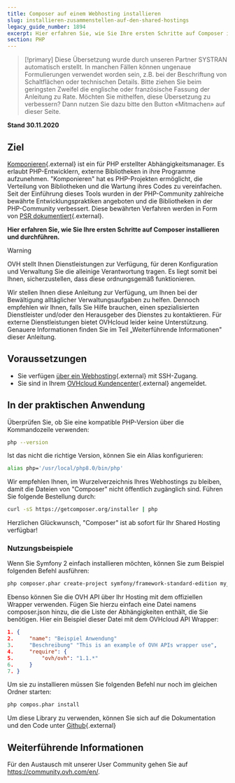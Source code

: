 ```yaml
---
title: Composer auf einem Webhosting installieren
slug: installieren-zusammenstellen-auf-den-shared-hostings
legacy_guide_number: 1894
excerpt: Hier erfahren Sie, wie Sie Ihre ersten Schritte auf Composer installieren und durchführen.
section: PHP
---
```


> [!primary]
> Diese Übersetzung wurde durch unseren Partner SYSTRAN automatisch erstellt. In manchen Fällen können ungenaue Formulierungen verwendet worden sein, z.B. bei der Beschriftung von Schaltflächen oder technischen Details. Bitte ziehen Sie beim geringsten Zweifel die englische oder französische Fassung der Anleitung zu Rate. Möchten Sie mithelfen, diese Übersetzung zu verbessern? Dann nutzen Sie dazu bitte den Button «Mitmachen» auf dieser Seite.
>

**Stand 30.11.2020**

## Ziel

[Komponieren](https://getcomposer.org/){.external} ist ein für PHP erstellter Abhängigkeitsmanager. Es erlaubt PHP-Entwicklern, externe Bibliotheken in ihre Programme aufzunehmen. "Komponieren" hat es PHP-Projekten ermöglicht, die Verteilung von Bibliotheken und die Wartung ihres Codes zu vereinfachen. Seit der Einführung dieses Tools wurden in der PHP-Community zahlreiche bewährte Entwicklungspraktiken angeboten und die Bibliotheken in der PHP-Community verbessert. Diese bewährten Verfahren werden in Form von [PSR dokumentiert](http://www.php-fig.org/){.external}.

**Hier erfahren Sie, wie Sie Ihre ersten Schritte auf Composer installieren und durchführen.**

> [!warning]
>
> OVH stellt Ihnen Dienstleistungen zur Verfügung, für deren Konfiguration und Verwaltung Sie die alleinige Verantwortung tragen. Es liegt somit bei Ihnen, sicherzustellen, dass diese ordnungsgemäß funktionieren.
> 
> Wir stellen Ihnen diese Anleitung zur Verfügung, um Ihnen bei der Bewältigung alltäglicher Verwaltungsaufgaben zu helfen. Dennoch empfehlen wir Ihnen, falls Sie Hilfe brauchen, einen spezialisierten Dienstleister und/oder den Herausgeber des Dienstes zu kontaktieren. Für externe Dienstleistungen bietet OVHcloud leider keine Unterstützung. Genauere Informationen finden Sie im Teil „Weiterführende Informationen" dieser Anleitung.
> 

## Voraussetzungen

- Sie verfügen [über ein Webhosting](https://www.ovh.de/hosting/){.external} mit SSH-Zugang.
- Sie sind in Ihrem [OVHcloud Kundencenter](https://www.ovh.com/auth/?action=gotomanager){.external} angemeldet.


## In der praktischen Anwendung

Überprüfen Sie, ob Sie eine kompatible PHP-Version über die Kommandozeile verwenden:


```bash
php --version
```

Ist das nicht die richtige Version, können Sie ein Alias konfigurieren:


```bash
alias php='/usr/local/php8.0/bin/php'
```

Wir empfehlen Ihnen, im Wurzelverzeichnis Ihres Webhostings zu bleiben, damit die Dateien von "Composer" nicht öffentlich zugänglich sind. Führen Sie folgende Bestellung durch:


```bash
curl -sS https://getcomposer.org/installer | php
```

Herzlichen Glückwunsch, "Composer" ist ab sofort für Ihr Shared Hosting verfügbar!


### Nutzungsbeispiele

Wenn Sie Symfony 2 einfach installieren möchten, können Sie zum Beispiel folgenden Befehl ausführen:


```bash
php composer.phar create-project symfony/framework-standard-edition my_project_name "2.7.*"
```

Ebenso können Sie die OVH API über Ihr Hosting mit dem offiziellen Wrapper verwenden. Fügen Sie hierzu einfach eine Datei namens composer.json hinzu, die die Liste der Abhängigkeiten enthält, die Sie benötigen. Hier ein Beispiel dieser Datei mit dem OVHcloud API Wrapper:


```json
1. {
2.     "name": "Beispiel Anwendung"
3.     "Beschreibung" "This is an example of OVH APIs wrapper use",
4.     "require": {
5.         "ovh/ovh": "1.1.*"
6.     }
7. }
```

Um sie zu installieren müssen Sie folgenden Befehl nur noch im gleichen Ordner starten:


```bash
php compos.phar install
```

Um diese Library zu verwenden, können Sie sich auf die Dokumentation und den Code unter [Github](https://github.com/ovh/php-ovh){.external}


## Weiterführende Informationen

Für den Austausch mit unserer User Community gehen Sie auf <https://community.ovh.com/en/>.
